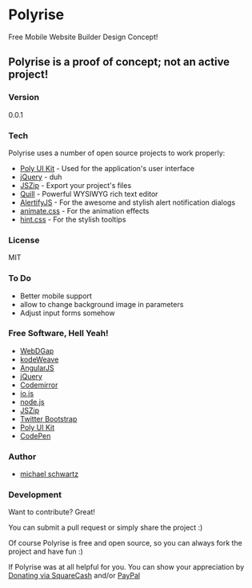 # Polyrise
Free Mobile Website Builder Design Concept!

## Polyrise is a proof of concept; not an active project!

### Version
0.0.1

### Tech

Polyrise uses a number of open source projects to work properly:

* [Poly UI Kit](https://github.com/Guilh/Poly) - Used for the application's user interface
* [jQuery](http://jquery.com/) - duh
* [JSZip](https://stuk.github.io/jszip/) - Export your project's files
* [Quill](https://quilljs.com/) - Powerful WYSIWYG rich text editor
* [AlertifyJS](http://alertifyjs.com/) - For the awesome and stylish alert notification dialogs
* [animate.css](https://daneden.github.io/animate.css/) - For the animation effects
* [hint.css](https://github.com/chinchang/hint.css) - For the stylish tooltips

### License
MIT

### To Do

- Better mobile support
- allow to change background image in parameters
- Adjust input forms somehow

### Free Software, Hell Yeah!

- [WebDGap](https://michaelsboost.github.io/WebDGap/)
- [kodeWeave](https://michaelsboost.github.io/kodeWeave/)
- [AngularJS](http://angularjs.org)
- [jQuery](http://jquery.com)
- [Codemirror](http://codemirror.net/)
- [io.js](https://iojs.org/en/index.html)
- [node.js](http://nodejs.org)
- [JSZip](https://stuk.github.io/jszip/)
- [Twitter Bootstrap](http://twitter.github.com/bootstrap/)
- [Poly UI Kit](https://github.com/Guilh/Poly)
- [CodePen](http://codepen.io/michaelsboost)

### Author

- [michael schwartz](http://michaelsboost.github.io/)

### Development

Want to contribute? Great!  

You can submit a pull request or simply share the project :)

Of course Polyrise is free and open source, so you can always fork the project and have fun :)

If Polyrise was at all helpful for you. You can show your appreciation by [Donating via SquareCash](https://cash.me/$michaelsboost) and/or [PayPal](https://www.paypal.me/mikethedj4)
